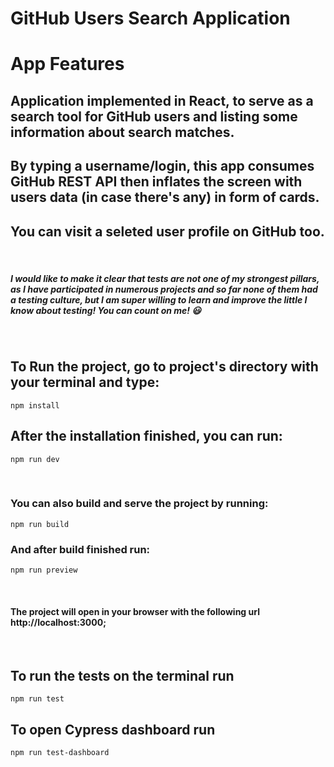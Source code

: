 # GitHub Users Search Application

# App Features

## Application implemented in React, to serve as a search tool for GitHub users and listing some information about search matches.

## By typing a username/login, this app consumes GitHub REST API then inflates the screen with users data (in case there's any) in form of cards.

## You can visit a seleted user profile on GitHub too.

<br/>

##### I would like to make it clear that tests are not one of my strongest pillars, as I have participated in numerous projects and so far none of them had a testing culture, but I am super willing to learn and improve the little I know about testing! You can count on me! 😃

<br/>

## To Run the project, go to project's directory with your terminal and type:

```
npm install
```

## After the installation finished, you can run:

```
npm run dev
```

<br/>

### You can also build and serve the project by running:

```
npm run build
```

### And after build finished run:

```
npm run preview
```

<br/>

#### The project will open in your browser with the following url http://localhost:3000;

<br/>

## To run the tests on the terminal run

```
npm run test
```

## To open Cypress dashboard run

```
npm run test-dashboard
```
